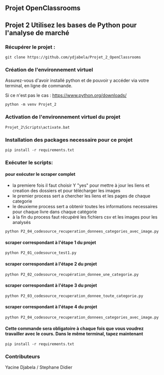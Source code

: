 ## Projet OpenClassrooms
## Projet 2 Utilisez les bases de Python pour l'analyse de marché

### Récupérer le projet :

```
git clone https://github.com/ydjabela/Projet_2_OpenClassrooms
```

### Création de l'environnement virtuel

Assurez-vous d'avoir installé python et de pouvoir y accéder via votre terminal, en ligne de commande.

Si ce n'est pas le cas : https://www.python.org/downloads/

```
python -m venv Projet_2
```

### Activation de l'environnement virtuel du projet
```
Projet_2\Scripts\activate.bat
```
### Installation  des  packages necessaire pour ce projet
```
pip install -r requirements.txt
```

### Exécuter le scripts:

#### pour exécuter le scraper complet
- la premiere  fois  il faut choisir Y "yes" pour  mettre à  jour les  liens et creation des dossiers et 
pour télécharger  les  images
- le  premier  process sert a chercher  les liens et les  pages de chaque categorie
- le deuxieme  process sert a obtenir toutes  les  informations necessaires pour chaque  livre dans chaque catégorie
- à la fin du process faut récupéré  les fichiers csv et les  images pour les analysés
```
python P2_04_codesource_recuperation_donnees_categories_avec_image.py
```

#### scraper correspondant à l'étape 1 du projet
```
python P2_01_codesource_test1.py
```
#### scraper correspondant à l'étape 2 du projet
```
python P2_02_codesource_recupération_donnee_une_categorie.py
```
#### scraper correspondant à l'étape 3 du projet
```
python P2_03_codesource_recuperation_donnee_toute_categorie.py
```
#### scraper correspondant à l'étape 4 du projet
```
python P2_04_codesource_recuperation_donnees_categories_avec_image.py
```
#### Cette commande sera obligatoire à chaque fois que vous voudrez travailler avec le cours. Dans le même terminal, tapez maintenant
```
pip install -r requirements.txt
```
### Contributeurs
Yacine Djabela / 
Stephane Didier

